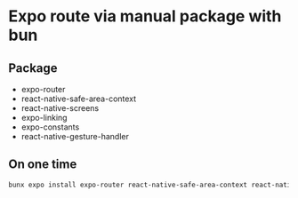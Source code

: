 # Expo route via manual package with bun

## Package

- expo-router
- react-native-safe-area-context
- react-native-screens
- expo-linking
- expo-constants
- react-native-gesture-handler

## On one time

```bash
bunx expo install expo-router react-native-safe-area-context react-native-screens expo-linking expo-constants  react-native-gesture-handler
```